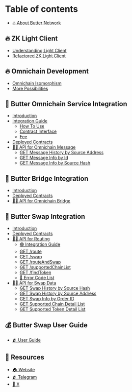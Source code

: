 # Table of contents

* [🔥 About Butter Network](README.md)

## 🔥 ZK Light Client

* [Understanding Light Client](zk-light-client/understanding-light-client.md)
* [Refactored ZK Light Client](zk-light-client/refactored-zk-light-client.md)


## 🔥 Omnichain Development

* [Omnichain Isomorphism](omnichain-development/omnichain-isomorphism.md)
* [More Possibilities](omnichain-development/more-possibilities.md)


## 🌈 Butter Omnichain Service Integration
* [Introduction](omnichain-messaging/butter-omnichain-service.md)
* [Integration Guide]()
  * [How To Use](omnichain-messaging/Butter-Omnichain-Service-explain.md)
  * [Contract Interface]()
  * [Fee](omnichain-messaging/Omnichain-Fee.md)
* [Deployed Contracts](omnichain-messaging/deployed-omnichain-contracts.md)
* [👨‍💻 API for Omnichain Message](omnichain-messaging/omnichain-api-for-messaging-data/README.md)
  * [GET Message History by Source Address](omnichain-messaging/omnichain-api-for-messaging-data/get-message-history-by-chain-id-and-address.md)
  * [GET Message Info by Id](omnichain-messaging/omnichain-api-for-messaging-data/get-message-info-by-id.md)
  * [GET Message Info by Source Hash](omnichain-messaging/omnichain-api-for-messaging-data/get-message-info-by-source-hash.md)


## 🌈 Butter Bridge Integration

* [Introduction]()
* [Deployed Contracts](bridge/deployed-bridge-contracts.md)
* [👨‍💻 API for Omnichain Bridge]()


## 🌈 Butter Swap Integration

* [Introduction](butterswap/introduction.md)
* [Deployed Contracts](butterswap/deployed-contracts.md)
* [👩‍💻 API for Routing](butterswap/butter-api-for-routing/README.md)
  * [🟢 Integration Guide](butterswap/butter-api-for-routing/integration-guide.md)
  * [GET /route](butterswap/butter-api-for-routing/get-route.md)
  * [GET /swap](butterswap/butter-api-for-routing/get-swap.md)
  * [GET /routeAndSwap](butterswap/butter-api-for-routing/get-routeandswap.md)
  * [GET /supportedChainList](butterswap/butter-api-for-routing/get-supportedchainlist.md)
  * [GET /findToken](butterswap/butter-api-for-routing/get-findtoken.md)
  * [🔴 Error Code List](butterswap/butter-api-for-routing/error-code-list.md)
* [👨‍💻 API for Swap Data](butterswap/butter-api-for-swap-data/README.md)
  * [GET Swap History by Source Hash](butterswap/butter-api-for-swap-data/get-swap-history-by-source-hash.md)
  * [GET Swap History by Source Address](butterswap/butter-api-for-swap-data/get-swap-history-by-source-address.md)
  * [GET Swap Info by Order ID](butterswap/butter-api-for-swap-data/get-swap-info-by-order-id.md)
  * [GET Supported Chain Detail List](butterswap/butter-api-for-swap-data/get-supported-chain-detail-list.md)
  * [GET Supported Token Detail List](butterswap/butter-api-for-swap-data/get-supported-token-detail-list.md)

## 💰 Butter Swap User Guide

* [🫂 User Guide](butterswap/user-guide.md)

## 📢 Resources

* [🏠 Website](https://www.butternetwork.io/)
* [🫂 Telegram](https://t.me/butternetwork)
* [📄 X](https://twitter.com/ButterNetworkio)
